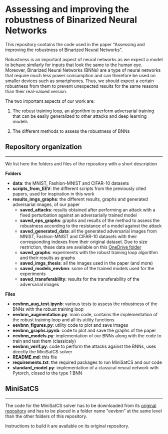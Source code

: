 # Assessing and improving the robustness of Binarized Neural Networks

This repository contains the code used in the paper "Assessing and improving the robustness of Binarized Neural Networks".

Robustness is an important aspect of neural networks as we expect a model to behave similarly for inputs that look the same to the human eye. Moreover, Binarized Neural Networks (BNNs) are a type of neural networks that require much less power consumption and can therefore be used on smaller devices such as smartphones. Thus, we should expect a certain robustness from them to prevent unexpected results for the same reasons than their real-valued version.


The two important aspects of our work are:

1. The robust training loop, an algorithm to perform adversarial training that can be easily generalized to other attacks and deep learning models

2. The different methods to assess the robustness of BNNs


## Repository organization
---
We list here the folders and files of the repository with a short description

**Folders**

- **data**: the MNIST, Fashion-MNIST and CIFAR-10 datasets
- **scripts_from_EEV**: the different scripts from the previously cited papers, used for inspiration in this work
- **results_imgs_graphs**: the different results, graphs and generated adversarial images, of our paper
    - **saved_attacks**: results obtained after performing an attack with a fixed perturbation against an adversarially trained model
    - **saved_eps_graphs**: graphs and results of the method to assess the robustness according to the resistance of a model against the attack
    - **saved_generated_data**: all the generated adversarial images from MNIST, Fashion-MNIST and CIFAR-10 datasets with their corresponding indexes from their original dataset. Due to size restriction, these data are available on this [OneDrive folder](https://uclouvain-my.sharepoint.com/:f:/g/personal/benoit_ronval_student_uclouvain_be/Eqm9cuDnyrNCj8pe8hL4znMBYxGPzvFUQtjA6nfFUOYPGw?e=BzQpvJ)
    - **saved_graphs**: experiments with the robust training loop algorithm and their results as graphs
    - **saved_imgs_thesis**: all the images used in the paper (and more)
    - **saved_models_eevbnn**: some of the trained models used for the experiments
    - **saved_transferability**: results for the transferability of the adversarial images

**Files**

- **eevbnn_aug_test.ipynb**: various tests to assess the robustness of the BNNs with the robust training loop
- **eevbnn_augmentation.py**: main code, contains the implementation of the robust training loop and all its utility functions
- **eevbnn_figures.py**: utility code to plot and save images
- **eevbnn_graphs.ipynb**: code to plot and save the graphs of the paper
- **eevbnn_models.py**: implementation of our BNNs along with the code to train and test them (classicaly)
- **eevbnn_verif.py**: code to perform the attacks against the BNNs, uses directly the MiniSatCS solver
- **README.md**: this file
- **requirements.txt**: the required packages to run MiniSatCS and our code
- **standard_model.py**: implementation of a classical neural network with Pytorch, closed to the type 1 BNN

## MiniSatCS
---
The code for the MiniSatCS solver has to be downloaded from its [original repository](https://github.com/jia-kai/eevbnn) and has to be placed in a folder name "eevbnn" at the same level than the other folders of this repository.

Instructions to build it are available on its original repository.





